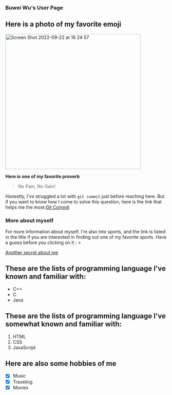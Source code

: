 ### Buwei Wu's User Page
## Here is a photo of my favorite emoji
<img width="421" alt="Screen Shot 2022-09-22 at 16 24 57" src="https://user-images.githubusercontent.com/72898953/191868268-e6b23c67-5193-488d-bf77-385cbba75d58.png">

**Here is one of my favorite proverb**
> No Pain, No Gain!

Honestly, I've struggled a lot with `git commit` just before reaching here.
But if you want to know how I come to solve this question, here is the link that helps me the most:[Git Commit](https://learn.sourcegraph.com/how-to-commit-code-to-a-git-repository-with-visual-studio-code)

### More about myself [](http://nba.com)
For more information about myself, I'm also into sports, and the link is listed in the title if you are interested in finding out one of my favorite sports. Have a guess before you clicking on it : >

[Another secret about me](~/secret.md)

## These are the lists of programming language I've known and familiar with:
- C++
- C
- Java

## These are the lists of programming language I've somewhat known and familiar with:
1. HTML
2. CSS
3. JavaScript

## Here are also some hobbies of me
- [x] Music
- [x] Traveling
- [x] Movies
